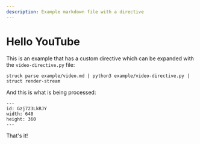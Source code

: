 ```yaml
---
description: Example markdown file with a directive
---
```


# Hello YouTube

This is an example that has a custom directive which can be expanded with the
`video-directive.py` file:

```
struck parse example/video.md | python3 example/video-directive.py | struct render-stream
```

And this is what is being processed:

```{youtube}
---
id: Gzj723LkRJY
width: 640
height: 360
---
```

That's it!
